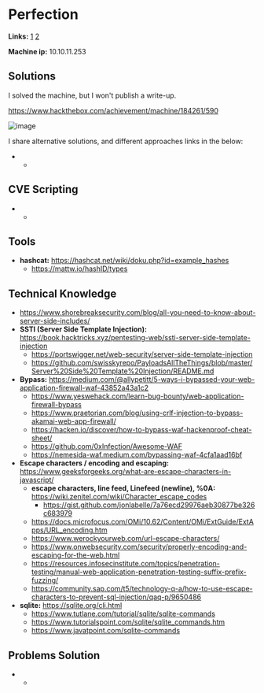 # Perfection

**Links:** [1](https://www.hackthebox.com/machines/Perfection)  [2](https://app.hackthebox.com/machines/Perfection)

**Machine ip:** 10.10.11.253


## Solutions
I solved the machine, but I won't publish a write-up. 

https://www.hackthebox.com/achievement/machine/184261/590

![image](https://github.com/h4md153v63n/CTFs/assets/5091265/cf0a8d8a-7e39-4dfb-9d9c-10223ebbe926)

I share alternative solutions, and different approaches links in the below:
+ -


## CVE Scripting
+ -


## Tools
+ **hashcat:** https://hashcat.net/wiki/doku.php?id=example_hashes
  + https://mattw.io/hashID/types


## Technical Knowledge
+ https://www.shorebreaksecurity.com/blog/all-you-need-to-know-about-server-side-includes/
+ **SSTI (Server Side Template Injection):** https://book.hacktricks.xyz/pentesting-web/ssti-server-side-template-injection
  + https://portswigger.net/web-security/server-side-template-injection
  + https://github.com/swisskyrepo/PayloadsAllTheThings/blob/master/Server%20Side%20Template%20Injection/README.md
+ **Bypass:** https://medium.com/@allypetitt/5-ways-i-bypassed-your-web-application-firewall-waf-43852a43a1c2
  + https://www.yeswehack.com/learn-bug-bounty/web-application-firewall-bypass
  + https://www.praetorian.com/blog/using-crlf-injection-to-bypass-akamai-web-app-firewall/
  + https://hacken.io/discover/how-to-bypass-waf-hackenproof-cheat-sheet/
  + https://github.com/0xInfection/Awesome-WAF
  + https://nemesida-waf.medium.com/bypassing-waf-4cfa1aad16bf
+ **Escape characters / encoding and escaping:** https://www.geeksforgeeks.org/what-are-escape-characters-in-javascript/
  + **escape characters, line feed, Linefeed (newline), %0A:** https://wiki.zenitel.com/wiki/Character_escape_codes
    + https://gist.github.com/jonlabelle/7a76ecd29976aeb30877be326c683979
  + https://docs.microfocus.com/OMi/10.62/Content/OMi/ExtGuide/ExtApps/URL_encoding.htm
  + https://www.werockyourweb.com/url-escape-characters/
  + https://www.onwebsecurity.com/security/properly-encoding-and-escaping-for-the-web.html
  + https://resources.infosecinstitute.com/topics/penetration-testing/manual-web-application-penetration-testing-suffix-prefix-fuzzing/
  + https://community.sap.com/t5/technology-q-a/how-to-use-escape-characters-to-prevent-sql-injection/qaq-p/9650486
+ **sqlite:** https://sqlite.org/cli.html
  + https://www.tutlane.com/tutorial/sqlite/sqlite-commands
  + https://www.tutorialspoint.com/sqlite/sqlite_commands.htm
  + https://www.javatpoint.com/sqlite-commands


## Problems Solution
+ -

